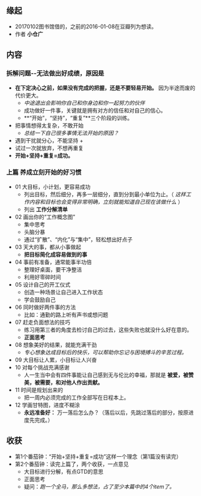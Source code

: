 ##  缘起
+ 20170102图书馆借的，之前的2016-01-08在豆瓣列为想读。
+ 作者 **小仓广**

##  内容
###  拆解问题--无法做出好成绩，原因是
+ **在下定决心之前，如果没有完成的把握，还是不要轻易开始。** 因为半途而废的代价更大。
	+ *中途退出会影响你自己和你身边和你一起努力的伙伴*
	+ 成功做好一件事，关键就是拥有对方的信任和对自己的信心。
	+ **“开始”，“坚持”，“重复”**三个阶段的训练。
+ 把事情想得太复杂，不敢开始
	+ *总结一下自己很多事情无法开始的原因？*
+ 遇到干扰就分心，不能坚持
	+ 
+ 试过一次就放弃，不想再重复
+ **开始+坚持+重复=成功。**

###  上篇 养成立刻开始的好习惯 
+ 01 大目标，小计划，更容易成功
	+ 列出目标，然后细分，再多一层细分，直到分到最小单位为止。（ *这样工作内容和目标也会变得非常明确，立刻就能知道自己现在该做什么* ）
	+ 列出 **工作分解清单**
+ 02 画出你的“工作概念图”
	+ 集中思考
	+ 头脑分暴
	+ 通过“扩散”、“内化”与“集中”，轻松想出好点子
+ 03 天大的事，都从小事做起
	+ **把目标简化成容易做到的事**
+ 04 事前有准备，通常能事半功倍
	+ 整理好桌面，要干净整洁
	+ 利用好零碎时间
+ 05 设计自己的开工仪式
	+ 创造一种场景让自己进入工作状态
	+ 学会鼓励自己
+ 06 同时做好两件事的方法
	+ 比如：通勤的路上听有声书或想问题
+ 07 赶走负面想法的技巧
	+ 练习用第三者的角度去检讨自己的过去，这些失败也就没什么好在意的。
	+ **正面思考**
+ 08 想象美好的结果，就能充满干劲
	+ *专心想象达成目标后的快乐，可以帮助你忘记与困境搏斗的辛苦过程。*
+ 09 大目标让人累，小目标让人兴奋
+ 10 对每个挑战充满感谢
	+ 人一生当中会有四件事能让自己感到无与伦比的幸福，那就是 **被爱，被赞美，被需要，和对他人作出贡献。**
+ 11 时间是规划出来的
	+ 把一周内必须完成的工作全部写在日程本上。
+ 12 学画甘特图，进度不糊涂
	+ **永远准备好：** 万一落后怎么办？（落后以后，先跳过落后的部分，按原进度先完成。）



##  收获
+ 第1个番茄钟：“开始+坚持+重复=成功”这样一个理念（第1篇没有读完）
+ 第2个番茄钟：读完上篇了，两个收获，一点意见
	+ 大目标进行分解，有点GTD的意思
	+ 正面思考
	+ 疑问：*跑一个全马，那么多想法，占了至少本篇中的4个item了。*


